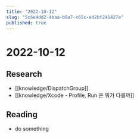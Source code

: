 ```yaml
---
title: "2022-10-12"
slug: "5c6e4dd2-4baa-b8a7-c65c-ed2bf241427e"
published: true
---
```


# 2022-10-12

## Research

- [[knowledge/DispatchGroup]]
- [[knowledge/Xcode - Profile, Run 은 뭐가 다를까]]

## Reading

- do something